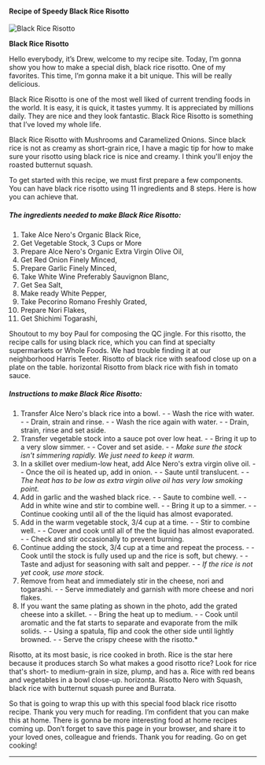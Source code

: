             

#### Recipe of Speedy Black Rice Risotto

![Black Rice Risotto](https://img-global.cpcdn.com/recipes/34522b0386343d5e/751x532cq70/black-rice-risotto-recipe-main-photo.jpg)

**Black Rice Risotto**

Hello everybody, it’s Drew, welcome to my recipe site. Today, I’m gonna show you how to make a special dish, black rice risotto. One of my favorites. This time, I’m gonna make it a bit unique. This will be really delicious.

Black Rice Risotto is one of the most well liked of current trending foods in the world. It is easy, it is quick, it tastes yummy. It is appreciated by millions daily. They are nice and they look fantastic. Black Rice Risotto is something that I’ve loved my whole life.

Black Rice Risotto with Mushrooms and Caramelized Onions. Since black rice is not as creamy as short-grain rice, I have a magic tip for how to make sure your risotto using black rice is nice and creamy. I think you'll enjoy the roasted butternut squash.

To get started with this recipe, we must first prepare a few components. You can have black rice risotto using 11 ingredients and 8 steps. Here is how you can achieve that.

##### The ingredients needed to make Black Rice Risotto:

1.  Take Alce Nero's Organic Black Rice,
2.  Get Vegetable Stock, 3 Cups or More
3.  Prepare Alce Nero's Organic Extra Virgin Olive Oil,
4.  Get Red Onion Finely Minced,
5.  Prepare Garlic Finely Minced,
6.  Take White Wine Preferably Sauvignon Blanc,
7.  Get Sea Salt,
8.  Make ready White Pepper,
9.  Take Pecorino Romano Freshly Grated,
10.  Prepare Nori Flakes,
11.  Get Shichimi Togarashi,

Shoutout to my boy Paul for composing the QC jingle. For this risotto, the recipe calls for using black rice, which you can find at specialty supermarkets or Whole Foods. We had trouble finding it at our neighborhood Harris Teeter. Risotto of black rice with seafood close up on a plate on the table. horizontal Risotto from black rice with fish in tomato sauce.

##### Instructions to make Black Rice Risotto:

1.  Transfer Alce Nero's black rice into a bowl. - - Wash the rice with water. - - Drain, strain and rinse. - - Wash the rice again with water. - - Drain, strain, rinse and set aside.
2.  Transfer vegetable stock into a sauce pot over low heat. - - Bring it up to a very slow simmer. - - Cover and set aside. - - _Make sure the stock isn't simmering rapidly. We just need to keep it warm._
3.  In a skillet over medium-low heat, add Alce Nero's extra virgin olive oil. - - Once the oil is heated up, add in onion. - - Saute until translucent. - - _The heat has to be low as extra virgin olive oil has very low smoking point._
4.  Add in garlic and the washed black rice. - - Saute to combine well. - - Add in white wine and stir to combine well. - - Bring it up to a simmer. - - Continue cooking until all of the the liquid has almost evaporated.
5.  Add in the warm vegetable stock, 3/4 cup at a time. - - Stir to combine well. - - Cover and cook until all of the the liquid has almost evaporated. - - Check and stir occasionally to prevent burning.
6.  Continue adding the stock, 3/4 cup at a time and repeat the process. - - Cook until the stock is fully used up and the rice is soft, but chewy. - - Taste and adjust for seasoning with salt and pepper. - - _If the rice is not yet cook, use more stock._
7.  Remove from heat and immediately stir in the cheese, nori and togarashi. - - Serve immediately and garnish with more cheese and nori flakes.
8.  If you want the same plating as shown in the photo, add the grated cheese into a skillet. - - Bring the heat up to medium. - - Cook until aromatic and the fat starts to separate and evaporate from the milk solids. - - Using a spatula, flip and cook the other side until lightly browned. - - Serve the crispy cheese with the risotto.\*

Risotto, at its most basic, is rice cooked in broth. Rice is the star here because it produces starch So what makes a good risotto rice? Look for rice that's short- to medium-grain in size, plump, and has a. Rice with red beans and vegetables in a bowl close-up. horizonta. Risotto Nero with Squash, black rice with butternut squash puree and Burrata.

So that is going to wrap this up with this special food black rice risotto recipe. Thank you very much for reading. I’m confident that you can make this at home. There is gonna be more interesting food at home recipes coming up. Don’t forget to save this page in your browser, and share it to your loved ones, colleague and friends. Thank you for reading. Go on get cooking!

* * *